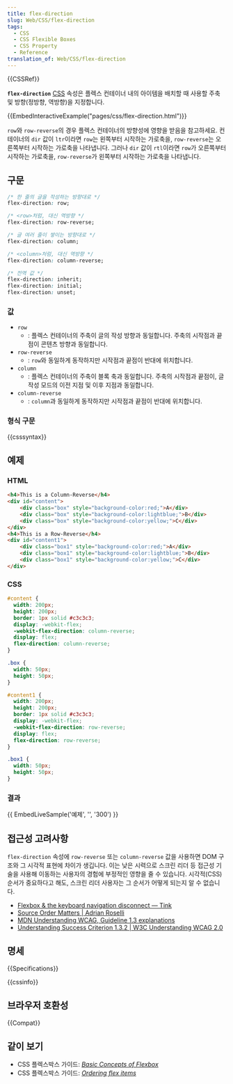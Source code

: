 ```yaml
---
title: flex-direction
slug: Web/CSS/flex-direction
tags:
  - CSS
  - CSS Flexible Boxes
  - CSS Property
  - Reference
translation_of: Web/CSS/flex-direction
---
```

{{CSSRef}}

**`flex-direction`** [CSS](/ko/docs/Web/CSS) 속성은 플렉스 컨테이너 내의 아이템을 배치할 때 사용할 주축 및 방향(정방향, 역방향)을 지정합니다.

{{EmbedInteractiveExample("pages/css/flex-direction.html")}}

`row`와 `row-reverse`의 경우 플렉스 컨테이너의 방향성에 영향을 받음을 참고하세요. 컨테이너의 `dir` 값이 `ltr`이라면 `row`는 왼쪽부터 시작하는 가로축을, `row-reverse`는 오른쪽부터 시작하는 가로축을 나타냅니다. 그러나 `dir` 값이 `rtl`이라면 `row`가 오른쪽부터 시작하는 가로축을, `row-reverse`가 왼쪽부터 시작하는 가로축을 나타냅니다.

## 구문

```css
/* 한 줄의 글을 작성하는 방향대로 */
flex-direction: row;

/* <row>처럼, 대신 역방향 */
flex-direction: row-reverse;

/* 글 여러 줄이 쌓이는 방향대로 */
flex-direction: column;

/* <column>처럼, 대신 역방향 */
flex-direction: column-reverse;

/* 전역 값 */
flex-direction: inherit;
flex-direction: initial;
flex-direction: unset;
```

### 값

- `row`
  - : 플렉스 컨테이너의 주축이 글의 작성 방향과 동일합니다. 주축의 시작점과 끝점이 콘텐츠 방향과 동일합니다.
- `row-reverse`
  - : `row`와 동일하게 동작하지만 시작점과 끝점이 반대에 위치합니다.
- `column`
  - : 플렉스 컨테이너의 주축이 블록 축과 동일합니다. 주축의 시작점과 끝점이, 글 작성 모드의 이전 지점 및 이후 지점과 동일합니다.
- `column-reverse`
  - : `column`과 동일하게 동작하지만 시작점과 끝점이 반대에 위치합니다.

### 형식 구문

{{csssyntax}}

## 예제

### HTML

```html
<h4>This is a Column-Reverse</h4>
<div id="content">
    <div class="box" style="background-color:red;">A</div>
    <div class="box" style="background-color:lightblue;">B</div>
    <div class="box" style="background-color:yellow;">C</div>
</div>
<h4>This is a Row-Reverse</h4>
<div id="content1">
    <div class="box1" style="background-color:red;">A</div>
    <div class="box1" style="background-color:lightblue;">B</div>
    <div class="box1" style="background-color:yellow;">C</div>
</div>
```

### CSS

```css
#content {
  width: 200px;
  height: 200px;
  border: 1px solid #c3c3c3;
  display: -webkit-flex;
  -webkit-flex-direction: column-reverse;
  display: flex;
  flex-direction: column-reverse;
}

.box {
  width: 50px;
  height: 50px;
}

#content1 {
  width: 200px;
  height: 200px;
  border: 1px solid #c3c3c3;
  display: -webkit-flex;
  -webkit-flex-direction: row-reverse;
  display: flex;
  flex-direction: row-reverse;
}

.box1 {
  width: 50px;
  height: 50px;
}
```

### 결과

{{ EmbedLiveSample('예제', '', '300') }}

## 접근성 고려사항

`flex-direction` 속성에 `row-reverse` 또는 `column-reverse` 값을 사용하면 DOM 구조와 그 시각적 표현에 차이가 생깁니다. 이는 낮은 시력으로 스크린 리더 등 접근성 기술을 사용해 이동하는 사용자의 경험에 부정적인 영향을 줄 수 있습니다. 시각적(CSS) 순서가 중요하다고 해도, 스크린 리더 사용자는 그 순서가 어떻게 되는지 알 수 없습니다.

- [Flexbox & the keyboard navigation disconnect — Tink](https://tink.uk/flexbox-the-keyboard-navigation-disconnect/)
- [Source Order Matters | Adrian Roselli](http://adrianroselli.com/2015/09/source-order-matters.html)
- [MDN Understanding WCAG, Guideline 1.3 explanations](/ko/docs/Web/Accessibility/Understanding_WCAG/Perceivable#Guideline_1.3_%E2%80%94_Create_content_that_can_be_presented_in_different_ways)
- [Understanding Success Criterion 1.3.2 | W3C Understanding WCAG 2.0](https://www.w3.org/TR/UNDERSTANDING-WCAG20/content-structure-separation-sequence.html)

## 명세

{{Specifications}}

{{cssinfo}}

## 브라우저 호환성

{{Compat}}

## 같이 보기

- CSS 플렉스박스 가이드: _[Basic Concepts of Flexbox](/ko/docs/Web/CSS/CSS_Flexible_Box_Layout/Basic_Concepts_of_Flexbox)_
- CSS 플렉스박스 가이드: _[Ordering flex items](/ko/docs/Web/CSS/CSS_Flexible_Box_Layout/Ordering_Flex_Items)_
